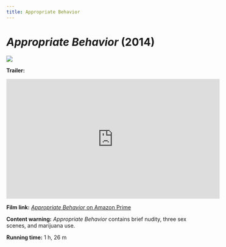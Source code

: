 ```yaml
---
title: Appropriate Behavior
---
```

# *Appropriate Behavior* (2014)

<a href="https://themovieq.files.wordpress.com/2015/12/appropriate-behaviour-poster.jpg">
<img src="https://themovieq.files.wordpress.com/2015/12/appropriate-behaviour-poster.jpg" class="poster">
</a>

**Trailer:**
<iframe width="560" height="315" src="https://www.youtube.com/embed/IjZ80dLFFfE" frameborder="0" allow="accelerometer; autoplay; clipboard-write; encrypted-media; gyroscope; picture-in-picture" allowfullscreen></iframe>

**Film link:** [*Appropriate Behavior* on Amazon Prime](https://www.amazon.com/Appropriate-Behavior-Desiree-Akhavan/dp/B00SB2SDPS)

**Content warning:** *Appropriate Behavior* contains brief nudity, three sex scenes, and marijuana use.

**Running time:** 1 h, 26 m
